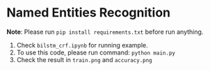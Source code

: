 # Named Entities Recognition

**Note**: Please run `pip install requirements.txt` before run anything.

1. Check `bilstm_crf.ipynb` for running example.
2. To use this code, please run command: `python main.py`
3. Check the result in `train.png` and `accuracy.png`
